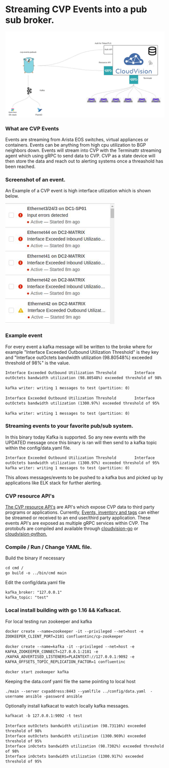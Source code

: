 # Streaming CVP Events into a pub sub broker.
![Alt text](media/overall.jpg?raw=true "overall")

### What are CVP Events 

Events are streaming from Arista EOS switches, virtual appliances or containers.  Events can be anything from high cpu utilization to BGP neighbors down.  Events will stream into CVP with the Terminattr streaming agent which using gRPC to send data to CVP.  CVP as a state device will then store the data and reach out to alerting systems once a threashold has been reached. 

### Screenshot of an event.

An Example of a CVP event is high interface utlization which is shown below. 

![Alt text](media/events.jpg?raw=true "events")

### Example event

For every event a kafka message will be written to the broke where for example "Interface Exceeded Outbound Utilization Threshold" is they key and "Interface outOctets bandwidth utilization (98.80548%) exceeded threshold of 98%" is the value.

```
Interface Exceeded Outbound Utilization Threshold        Interface outOctets bandwidth utilization (98.80548%) exceeded threshold of 98%

kafka writer: writing 1 messages to test (partition: 0)

Interface Exceeded Outbound Utilization Threshold        Interface outOctets bandwidth utilization (1300.97%) exceeded threshold of 95%

kafka writer: writing 1 messages to test (partition: 0)
```

### Streaming events to your favorite pub/sub system.

In this binary today Kafka is supported.  So any new events with the UPDATED message once this binary is ran will then send to a kafka topic within the config/data.yaml file.  

```
Interface Exceeded Outbound Utilization Threshold        Interface outOctets bandwidth utilization (1300.97%) exceeded threshold of 95%
kafka writer: writing 1 messages to test (partition: 0)
```

This allows messages/events to be pushed to a kafka bus and picked up by applications like ELK stack for further alerting.

### CVP resource API's

[The CVP resource API's](https://aristanetworks.github.io/cloudvision-apis/modeling/) are API's which expose CVP data to third party programs or applications.  Currently, [Events, inventory and tags](https://aristanetworks.github.io/cloudvision-apis/models/) can either be streamed or received to an end user/third party application.  These events API's are exposed as multiple gRPC services within CVP.  The protobufs are compiled and available through [cloudvision-go](https://github.com/aristanetworks/cloudvision-go) or [cloudvision-python.](https://github.com/aristanetworks/cloudvision-python)

### Compile / Run / Change YAML file. 

Build the binary if necessary 
```
cd cmd /
go build -o ../bin/cmd main 
```

Edit the config/data.yaml file
```
kafka_broker: "127.0.0.1"
kafka_topic: "test"
```

### Local install building with go 1.16 && Kafkacat.

For local testing run zookeeper and kafka 
```
docker create --name=zookeeper -it --privileged --net=host -e ZOOKEEPER_CLIENT_PORT=2181 confluentinc/cp-zookeeper

docker create --name=kafka -it --privileged --net=host -e KAFKA_ZOOKEEPER_CONNECT=127.0.0.1:2181 -e /KAFKA_ADVERTISED_LISTENERS=PLAINTEXT://127.0.0.1:9092 -e KAFKA_OFFSETS_TOPIC_REPLICATION_FACTOR=1 confluentinc

docker start zookeeper kafka 
```

Keeping the data.conf yaml file the same pointing to local host 

```
./main --server cvpaddress:8443 --yamlfile ../config/data.yaml  -username ansible -password ansible
```

Optionally install kafkacat to watch locally kafka messages. 
```
kafkacat -b 127.0.0.1:9092 -t test

Interface outOctets bandwidth utilization (98.73116%) exceeded threshold of 98%
Interface outOctets bandwidth utilization (1300.969%) exceeded threshold of 95%
Interface inOctets bandwidth utilization (98.7302%) exceeded threshold of 98%
Interface inOctets bandwidth utilization (1300.917%) exceeded threshold of 95%
```
